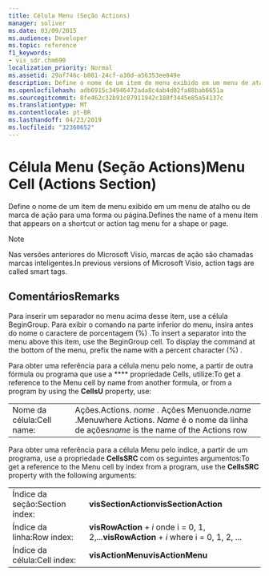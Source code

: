 ```yaml
---
title: Célula Menu (Seção Actions)
manager: soliver
ms.date: 03/09/2015
ms.audience: Developer
ms.topic: reference
f1_keywords:
- vis_sdr.chm690
localization_priority: Normal
ms.assetid: 29af746c-b081-24cf-a30d-a56353ee849e
description: Define o nome de um item de menu exibido em um menu de atalho ou de marca de ação para uma forma ou página.
ms.openlocfilehash: adb6915c34946472ada8c4ab4d02fa88bab6651a
ms.sourcegitcommit: 8fe462c32b91c87911942c188f3445e85a54137c
ms.translationtype: MT
ms.contentlocale: pt-BR
ms.lasthandoff: 04/23/2019
ms.locfileid: "32360652"
---
```

# <a name="menu-cell-actions-section"></a><span data-ttu-id="054c4-103">Célula Menu (Seção Actions)</span><span class="sxs-lookup"><span data-stu-id="054c4-103">Menu Cell (Actions Section)</span></span>

<span data-ttu-id="054c4-104">Define o nome de um item de menu exibido em um menu de atalho ou de marca de ação para uma forma ou página.</span><span class="sxs-lookup"><span data-stu-id="054c4-104">Defines the name of a menu item that appears on a shortcut or action tag menu for a shape or page.</span></span> 
  
> [!NOTE]
> <span data-ttu-id="054c4-105">Nas versões anteriores do Microsoft Visio, marcas de ação são chamadas marcas inteligentes.</span><span class="sxs-lookup"><span data-stu-id="054c4-105">In previous versions of Microsoft Visio, action tags are called smart tags.</span></span> 
  
## <a name="remarks"></a><span data-ttu-id="054c4-106">Comentários</span><span class="sxs-lookup"><span data-stu-id="054c4-106">Remarks</span></span>

<span data-ttu-id="054c4-p101">Para inserir um separador no menu acima desse item, use a célula BeginGroup. Para exibir o comando na parte inferior do menu, insira antes do nome o caractere de porcentagem (%) .</span><span class="sxs-lookup"><span data-stu-id="054c4-p101">To insert a separator into the menu above this item, use the BeginGroup cell. To display the command at the bottom of the menu, prefix the name with a percent character (%) .</span></span>
  
<span data-ttu-id="054c4-109">Para obter uma referência para a célula menu pelo nome, a partir de outra fórmula ou programa que use a \*\*\*\* propriedade Cells, utilize:</span><span class="sxs-lookup"><span data-stu-id="054c4-109">To get a reference to the Menu cell by name from another formula, or from a program by using the **CellsU** property, use:</span></span> 
  
|||
|:-----|:-----|
|<span data-ttu-id="054c4-110">Nome da célula:</span><span class="sxs-lookup"><span data-stu-id="054c4-110">Cell name:</span></span>  <br/> |<span data-ttu-id="054c4-111">Ações.</span><span class="sxs-lookup"><span data-stu-id="054c4-111">Actions.</span></span> <span data-ttu-id="054c4-112">*nome* . Ações Menuonde.</span><span class="sxs-lookup"><span data-stu-id="054c4-112">*name*  .Menuwhere Actions.</span></span>  <span data-ttu-id="054c4-113">*Name* é o nome da linha de ações</span><span class="sxs-lookup"><span data-stu-id="054c4-113">*name*  is the name of the Actions row</span></span>  <br/> |
   
<span data-ttu-id="054c4-114">Para obter uma referência para a célula Menu pelo índice, a partir de um programa, use a propriedade **CellsSRC** com os seguintes argumentos:</span><span class="sxs-lookup"><span data-stu-id="054c4-114">To get a reference to the Menu cell by index from a program, use the **CellsSRC** property with the following arguments:</span></span> 
  
|||
|:-----|:-----|
|<span data-ttu-id="054c4-115">Índice da seção:</span><span class="sxs-lookup"><span data-stu-id="054c4-115">Section index:</span></span>  <br/> |<span data-ttu-id="054c4-116">**visSectionAction**</span><span class="sxs-lookup"><span data-stu-id="054c4-116">**visSectionAction**</span></span> <br/> |
|<span data-ttu-id="054c4-117">Índice da linha:</span><span class="sxs-lookup"><span data-stu-id="054c4-117">Row index:</span></span>  <br/> |<span data-ttu-id="054c4-118">**visRowAction** +  *i* onde i = 0, 1, 2,...</span><span class="sxs-lookup"><span data-stu-id="054c4-118">**visRowAction** +  *i*  where i = 0, 1, 2, ...</span></span>  <br/> |
|<span data-ttu-id="054c4-119">Índice da célula:</span><span class="sxs-lookup"><span data-stu-id="054c4-119">Cell index:</span></span>  <br/> |<span data-ttu-id="054c4-120">**visActionMenu**</span><span class="sxs-lookup"><span data-stu-id="054c4-120">**visActionMenu**</span></span> <br/> |
   

